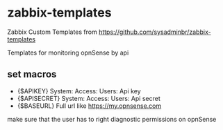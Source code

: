 # zabbix-templates
Zabbix Custom Templates from https://github.com/sysadminbr/zabbix-templates

Templates for monitoring opnSense by api

## set macros
 - {$APIKEY} System: Access: Users: Api key
 - {$APISECRET} System: Access: Users: Api secret
 - {$BASEURL} Full url like https://my.opnsense.com

 make sure that the user has to right diagnostic permissions on opnSense 
 
